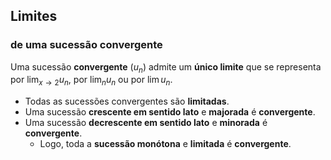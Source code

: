 ## Limites
### de uma sucessão convergente
Uma sucessão **convergente** ($u_n$) admite um **único limite** que se representa por $\lim_{x \to 2} u_n$, por $\lim_n u_n$ ou por $\lim u_n$. 

- Todas as sucessões convergentes são **limitadas**.
- Uma sucessão **crescente em sentido lato** e **majorada** é **convergente**.
- Uma sucessão **decrescente em sentido lato** e **minorada** é **convergente**.
	- Logo, toda a **sucessão monótona** e **limitada** é **convergente**.

###